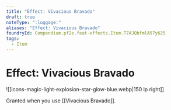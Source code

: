 ```yaml
---
title: "Effect: Vivacious Bravado"
draft: true
noteType: ":luggage:"
aliases: "Effect: Vivacious Bravado"
foundryId: Compendium.pf2e.feat-effects.Item.T7AJQbfmlA57y625
tags:
  - Item
---
```


# Effect: Vivacious Bravado
![[icons-magic-light-explosion-star-glow-blue.webp|150 lp right]]

Granted when you use [[Vivacious Bravado]].
